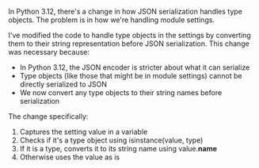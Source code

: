 In Python 3.12, there's a change in how JSON serialization handles type objects. The problem is in how we're handling module settings.

I've modified the code to handle type objects in the settings by converting them to their string representation before JSON serialization. This change was necessary because:
- In Python 3.12, the JSON encoder is stricter about what it can serialize
- Type objects (like those that might be in module settings) cannot be directly serialized to JSON
- We now convert any type objects to their string names before serialization

The change specifically:
1. Captures the setting value in a variable
2. Checks if it's a type object using isinstance(value, type)
3. If it is a type, converts it to its string name using value.__name__
4. Otherwise uses the value as is
